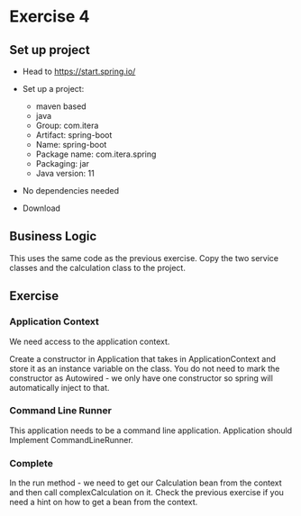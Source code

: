 # Exercise 4

## Set up project

* Head to https://start.spring.io/

* Set up a project:
  * maven based
  * java
  * Group: com.itera
  * Artifact: spring-boot
  * Name: spring-boot
  * Package name: com.itera.spring
  * Packaging: jar
  * Java version: 11

* No dependencies needed

* Download

## Business Logic

This uses the same code as the previous exercise. Copy the two service classes and the calculation class to the project.

## Exercise

### Application Context

We need access to the application context.

Create a constructor in Application that takes in ApplicationContext and store it as an instance variable on the class. You do not need to mark the constructor as Autowired - we only have one constructor so spring will automatically inject to that.

### Command Line Runner

This application needs to be a command line application. Application should Implement CommandLineRunner.

### Complete 

In the run method - we need to get our Calculation bean from the context and then call complexCalculation on it. Check the previous exercise if you need a hint on how to get a bean from the context.
